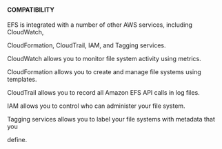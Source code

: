 #### COMPATIBILITY


EFS is integrated with a number of other AWS services, including CloudWatch,

CloudFormation, CloudTrail, IAM, and Tagging services.


CloudWatch allows you to monitor file system activity using metrics.


CloudFormation allows you to create and manage file systems using templates.


CloudTrail allows you to record all Amazon EFS API calls in log files.


IAM allows you to control who can administer your file system.


Tagging services allows you to label your file systems with metadata that you

define.

